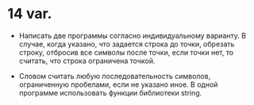 # 14 var.

- Написать две программы согласно индивидуальному варианту. В случае, когда указано, что задается строка до точки, обрезать строку, отбросив все символы после точки, если точки нет, то считать, что строка ограничена точкой.

- Словом считать любую последовательность символов, ограниченную пробелами, если не указано иное. В одной программе использовать функции библиотеки string.